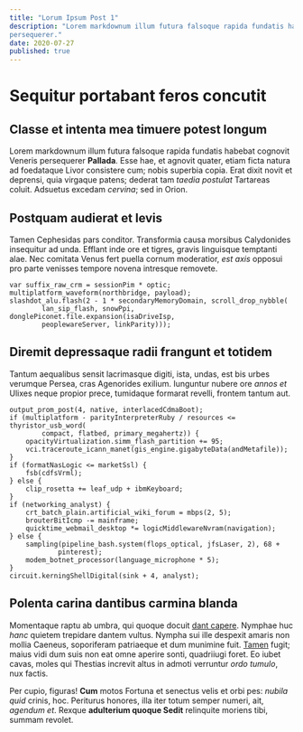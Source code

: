```yaml
---
title: "Lorum Ipsum Post 1"
description: "Lorem markdownum illum futura falsoque rapida fundatis habebat cognovit Veneris
persequerer."
date: 2020-07-27
published: true
---
```


# Sequitur portabant feros concutit

## Classe et intenta mea timuere potest longum

Lorem markdownum illum futura falsoque rapida fundatis habebat cognovit Veneris
persequerer **Pallada**. Esse hae, et agnovit quater, etiam ficta natura ad
foedataque Livor consistere cum; nobis superbia copia. Erat dixit novit et
deprensi, quia virgaque patens; dederat tam _taedia postulat_ Tartareas coluit.
Adsuetus excedam _cervina_; sed in Orion.

## Postquam audierat et levis

Tamen Cephesidas pars conditor. Transformia causa morsibus Calydonides
insequitur ad unda. Efflant inde ore et tigres, gravis linguisque temptanti
alae. Nec comitata Venus fert puella cornum moderatior, _est axis_ opposui pro
parte venisses tempore novena intresque removete.

    var suffix_raw_crm = sessionPim * optic;
    multiplatform_waveform(northbridge, payload);
    slashdot_alu.flash(2 - 1 * secondaryMemoryDomain, scroll_drop_nybble(
            lan_sip_flash, snowPpi, donglePiconet.file.expansion(isaDriveIsp,
            peoplewareServer, linkParity)));

## Diremit depressaque radii frangunt et totidem

Tantum aequalibus sensit lacrimasque digiti, ista, undas, est bis urbes verumque
Persea, cras Agenorides exilium. Iunguntur nubere ore _annos et_ Ulixes neque
propior prece, tumidaque formarat revelli, frontem tantum aut.

    output_prom_post(4, native, interlacedCdmaBoot);
    if (multiplatform - parityInterpreterRuby / resources <= thyristor_usb_word(
            compact, flatbed, primary_megahertz)) {
        opacityVirtualization.simm_flash_partition += 95;
        vci.traceroute_icann_manet(gis_engine.gigabyteData(andMetafile));
    }
    if (formatNasLogic <= marketSsl) {
        fsb(cdfsVrml);
    } else {
        clip_rosetta += leaf_udp + ibmKeyboard;
    }
    if (networking_analyst) {
        crt_batch_plain.artificial_wiki_forum = mbps(2, 5);
        brouterBitIcmp -= mainframe;
        quicktime_webmail_desktop *= logicMiddlewareNvram(navigation);
    } else {
        sampling(pipeline_bash.system(flops_optical, jfsLaser, 2), 68 +
                pinterest);
        modem_botnet_processor(language_microphone * 5);
    }
    circuit.kerningShellDigital(sink + 4, analyst);

## Polenta carina dantibus carmina blanda

Momentaque raptu ab umbra, qui quoque docuit [dant
capere](http://www.benecibi.io/qui). Nymphae huc _hanc_ quietem trepidare dantem
vultus. Nympha sui ille despexit amaris non mollia Caeneus, soporiferam
patriaeque et dum munimine fuit. [Tamen](http://solitocaedis.io/) fugit; maius
vidi dum suis non eat omne aperire sonti, quadriiugi foret. Eo iubet cavas,
moles qui Thestias increvit altus in admoti verruntur _ordo tumulo_, nux factis.

Per cupio, figuras! **Cum** motos Fortuna et senectus velis et orbi pes: _nubila
quid_ crinis, hoc. Periturus honores, illa iter totum semper numeri, ait,
_agendum et_. Rexque **adulterium quoque Sedit** relinquite moriens tibi, summam
revolet.
